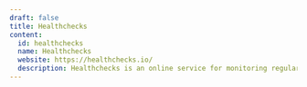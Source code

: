 ```yaml
---
draft: false
title: Healthchecks
content:
  id: healthchecks
  name: Healthchecks
  website: https://healthchecks.io/
  description: Healthchecks is an online service for monitoring regularly running tasks such as cron jobs.
---
```

